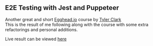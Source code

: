 ## E2E Testing with Jest and Puppeteer

Another great and short [Egghead.io](https://egghead.io/courses/end-to-end-testing-with-google-s-puppeteer-and-jest) course by [Tyler Clark](https://github.com/twclark0)  
This is the result of me following along with the course with some extra refactorings and personal additions.  

Live result can be viewed [here](https://v1adko.github.io/puppeteer-testing/)